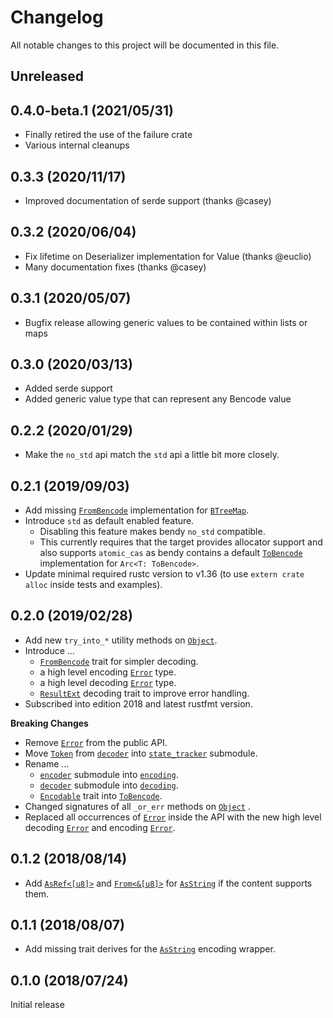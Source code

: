 # Changelog

All notable changes to this project will be documented in this file.

## Unreleased

## 0.4.0-beta.1 (2021/05/31)
- Finally retired the use of the failure crate
- Various internal cleanups

## 0.3.3 (2020/11/17)
- Improved documentation of serde support (thanks @casey)

## 0.3.2 (2020/06/04)

- Fix lifetime on Deserializer implementation for Value (thanks @euclio)
- Many documentation fixes (thanks @casey)

## 0.3.1 (2020/05/07)

- Bugfix release allowing generic values to be contained within lists or maps

## 0.3.0 (2020/03/13)

- Added serde support
- Added generic value type that can represent any Bencode value

## 0.2.2 (2020/01/29)

- Make the `no_std` api match the `std` api a little bit more closely.

## 0.2.1 (2019/09/03)

- Add missing [`FromBencode`] implementation for [`BTreeMap`].
- Introduce `std` as default enabled feature.
  - Disabling this feature makes bendy `no_std` compatible.
  - This currently requires that the target provides allocator support and
    also supports `atomic_cas` as bendy contains a default [`ToBencode`]
    implementation for `Arc<T: ToBencode>`.
- Update minimal required rustc version to v1.36 (to use `extern crate alloc`
  inside tests and examples).

## 0.2.0 (2019/02/28)
- Add new `try_into_*` utility methods on [`Object`].
- Introduce ...
  - [`FromBencode`] trait for simpler decoding.
  - a high level encoding [`Error`][`EncodingError`] type.
  - a high level decoding [`Error`][`DecodingError`] type.
  - [`ResultExt`] decoding trait to improve error handling.
- Subscribed into edition 2018 and latest rustfmt version.

**Breaking Changes**

- Remove [`Error`] from the public API.
- Move [`Token`] from [`decoder`] into [`state_tracker`] submodule.
- Rename ...
  - [`encoder`] submodule into [`encoding`].
  - [`decoder`] submodule into [`decoding`].
  - [`Encodable`] trait into [`ToBencode`].
- Changed signatures of all `_or_err` methods on [`Object`] .
- Replaced all occurrences of [`Error`] inside the API with the new high level decoding
  [`Error`][`DecodingError`] and encoding [`Error`][`EncodingError`].

## 0.1.2 (2018/08/14)
- Add [`AsRef<[u8]>`][`AsRef`] and [`From<&[u8]>`][`From`] for [`AsString`] if the content supports them.

## 0.1.1 (2018/08/07)
- Add missing trait derives for the [`AsString`] encoding wrapper.

## 0.1.0 (2018/07/24)
Initial release

<!-- -->

[`AsRef`]: https://doc.rust-lang.org/std/convert/trait.AsRef.html
[`AsString`]: https://docs.rs/bendy/latest/bendy/encoding/struct.AsString.html
[`BTreeMap`]: https://doc.rust-lang.org/std/collections/struct.BTreeMap.html
[`decoder`]: https://docs.rs/bendy/0.1.2/bendy/decoder/index.html
[`decoding`]: https://docs.rs/bendy/latest/bendy/decoding/index.html
[`DecodingError`]: https://docs.rs/bendy/latest/bendy/decoding/struct.Error.html
[`Encodable`]: https://docs.rs/bendy/0.1.2/bendy/encoder/trait.Encodable.html
[`encoder`]: https://docs.rs/bendy/0.1.2/bendy/encoder/index.html
[`encoding`]: https://docs.rs/bendy/latest/bendy/encoding/index.html
[`EncodingError`]: https://docs.rs/bendy/latest/bendy/encoding/struct.Error.html
[`Error`]: https://docs.rs/bendy/0.1.2/bendy/enum.Error.html
[`From`]: https://doc.rust-lang.org/std/convert/trait.From.html
[`FromBencode`]: https://docs.rs/bendy/latest/bendy/decoding/trait.FromBencode.html
[`Object`]: https://docs.rs/bendy/latest/bendy/decoding/enum.Object.html
[`ResultExt`]: https://docs.rs/bendy/latest/bendy/decoding/trait.ResultExt.html
[`state_tracker`]: https://docs.rs/bendy/latest/bendy/state_tracker/index.html
[`ToBencode`]: https://docs.rs/bendy/latest/bendy/encoding/trait.ToBencode.html
[`Token`]: https://docs.rs/bendy/latest/bendy/state_tracker/enum.Token.html
